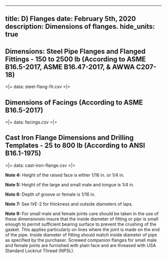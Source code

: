 -----
title: D) Flanges
date: February 5th, 2020
description: Dimensions of flanges.
hide_units: true
-----

## Dimensions: Steel Pipe Flanges and Flanged Fittings - 150 to 2500 lb (According to ASME B16.5-2017, ASME B16.47-2017, & AWWA C207-18)

=|=
data: steel-flang-fit.csv
=|=

## Dimensions of Facings (According to ASME B16.5-2017)

=|=
data: facings.csv
=|=

## Cast Iron Flange Dimensions and Drilling Templates - 25 to 800 lb (According to ANSI B16.1-1975)

=|=
data: cast-iron-flange.csv
=|=

**Note 4:** Height of the raised face is either 1/16 in. or 1/4 in.

**Note 5:** Height of the large and small male and tongue is 1/4 in.

**Note 6:** Depth of groove or female is 1/16 in.

**Note 7:** See IVE-2 for thickness and outside diameters of laps.

**Note 9:** For small male and female joints care should be taken in the use of these dimensionsto insure that the inside diameter of fitting or pipr is small enough to permit sufficient bearing surface to prevent the crushing of
the gasket. This applies particularly on lines where the joint is made on the end of the pipe. Inside diameter of fitting should match inside diameter of pipe as specified by the purchaser. Screwed companion flanges for small male 
and female joints are furnished with plain face and are threased with USA Standard Locknut Thread (NPSL).
